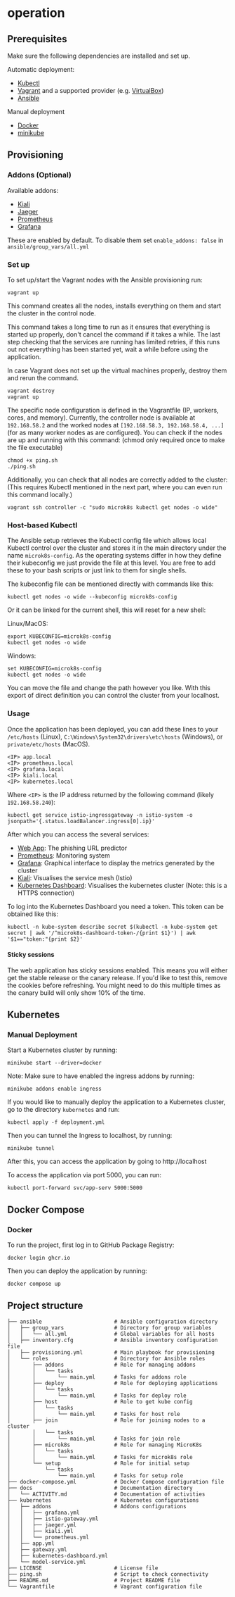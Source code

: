# operation

## Prerequisites

Make sure the following dependencies are installed and set up.

Automatic deployment:

- [Kubectl](https://k8s-docs.netlify.app/en/docs/tasks/tools/install-kubectl/)
- [Vagrant](https://www.vagrantup.com/) and a supported provider (e.g. [VirtualBox](https://www.virtualbox.org/))
- [Ansible](https://www.ansible.com/)

Manual deployment

- [Docker](https://docs.docker.com/engine/install/)
- [minikube](https://minikube.sigs.k8s.io/docs/start/)

## Provisioning

### Addons (Optional)
Available addons:
- [Kiali](https://kiali.io/)
- [Jaeger](https://www.jaegertracing.io/)
- [Prometheus](https://prometheus.io/)
- [Grafana](https://grafana.com/)

These are enabled by default. To disable them set `enable_addons: false` in `ansible/group_vars/all.yml`

### Set up

To set up/start the Vagrant nodes with the Ansible provisioning run:
``` console
vagrant up
```
This command creates all the nodes, installs everything on them and start the cluster in the control node.

This command takes a long time to run as it ensures that everything is started up properly, don't cancel the command if it takes a while.
The last step checking that the services are running has limited retries, if this runs out not everything has been started yet, wait a while before using the application.

In case Vagrant does not set up the virtual machines properly, destroy them and rerun the command.
``` console
vagrant destroy
vagrant up
```

The specific node configuration is defined in the Vagrantfile (IP, workers, cores, and memory).
Currently, the controller node is available at `192.168.58.2` and the worked nodes at `[192.168.58.3, 192.168.58.4, ...]` (for as many worker nodes as are configured).
You can check if the nodes are up and running with this command:
(chmod only required once to make the file executable)
``` console
chmod +x ping.sh
./ping.sh
```
Additionally, you can check that all nodes are correctly added to the cluster:
(This requires Kubectl mentioned in the next part, where you can even run this command locally.)
``` console
vagrant ssh controller -c "sudo microk8s kubectl get nodes -o wide"
```

### Host-based Kubectl
The Ansible setup retrieves the Kubectl config file which allows local Kubectl control over the cluster and stores it in the main directory under the name `microk8s-config`.
As the operating systems differ in how they define their kubeconfig we just provide the file at this level.
You are free to add these to your bash scripts or just link to them for single shells.

The kubeconfig file can be mentioned directly with commands like this:
``` console
kubectl get nodes -o wide --kubeconfig microk8s-config
```
Or it can be linked for the current shell, this will reset for a new shell:

Linux/MacOS:
``` console
export KUBECONFIG=microk8s-config
kubectl get nodes -o wide
```
Windows:
``` console
set KUBECONFIG=microk8s-config
kubectl get nodes -o wide
```
You can move the file and change the path however you like.
With this export of direct definition you can control the cluster from your localhost. 

### Usage
Once the application has been deployed, you can add these lines to your `/etc/hosts` (Linux), `C:\Windows\System32\drivers\etc\hosts` (Windows), or `private/etc/hosts` (MacOS).
```
<IP> app.local
<IP> prometheus.local
<IP> grafana.local
<IP> kiali.local
<IP> kubernetes.local
```

Where `<IP>` is the IP address returned by the following command (likely `192.168.58.240`):
```
kubectl get service istio-ingressgateway -n istio-system -o jsonpath='{.status.loadBalancer.ingress[0].ip}'
```

After which you can access the several services:
- [Web App](app.local): The phishing URL predictor
- [Prometheus](prometheus.local): Monitoring system
- [Grafana](grafana.local): Graphical interface to display the metrics generated by the cluster
- [Kiali](kiali.local): Visualises the service mesh (Istio)
- [Kubernetes Dashboard](https://kubernetes.local): Visualises the kubernetes cluster (Note: this is a HTTPS connection)

To log into the Kubernetes Dashboard you need a token. This token can be obtained like this:

``` console
kubectl -n kube-system describe secret $(kubectl -n kube-system get secret | awk '/^microk8s-dashboard-token-/{print $1}') | awk '$1=="token:"{print $2}'
```

#### Sticky sessions
The web application has sticky sessions enabled. This means you will either get the stable release or the canary release. If you'd like to test this, remove the cookies before refreshing. You might need to do this multiple times as the canary build will only show 10% of the time.

## Kubernetes

### Manual Deployment
Start a Kubernetes cluster by running:

```
minikube start --driver=docker
```

Note: Make sure to have enabled the ingress addons by running:

```
minikube addons enable ingress
```

If you would like to manually deploy the application to a Kubernetes cluster, go to the directory ```kubernetes``` and run:

```
kubectl apply -f deployment.yml
```

Then you can tunnel the Ingress to localhost, by running:

```
minikube tunnel
```

After this, you can access the application by going to http://localhost

To access the application via port 5000, you can run:

```
kubectl port-forward svc/app-serv 5000:5000
```

## Docker Compose

### Docker
To run the project, first log in to GitHub Package Registry:

```
docker login ghcr.io
```

Then you can deploy the application by running:

```
docker compose up
```

## Project structure

``` console
├── ansible                       # Ansible configuration directory
│   ├── group_vars                # Directory for group variables
│   │   └── all.yml               # Global variables for all hosts
│   ├── inventory.cfg             # Ansible inventory configuration file
│   ├── provisioning.yml          # Main playbook for provisioning
│   └── roles                     # Directory for Ansible roles
│       ├── addons                # Role for managing addons
│       │   └── tasks
│       │       └── main.yml      # Tasks for addons role
│       ├── deploy                # Role for deploying applications
│       │   └── tasks
│       │       └── main.yml      # Tasks for deploy role
│       ├── host                  # Role to get kube config 
│       │   └── tasks
│       │       └── main.yml      # Tasks for host role
│       ├── join                  # Role for joining nodes to a cluster
│       │   └── tasks
│       │       └── main.yml      # Tasks for join role
│       ├── microk8s              # Role for managing MicroK8s
│       │   └── tasks
│       │       └── main.yml      # Tasks for microk8s role
│       └── setup                 # Role for initial setup
│           └── tasks
│               └── main.yml      # Tasks for setup role
├── docker-compose.yml            # Docker Compose configuration file
├── docs                          # Documentation directory
│   └── ACTIVITY.md               # Documentation of activities
├── kubernetes                    # Kubernetes configurations
│   ├── addons                    # Addons configurations
│   │   ├── grafana.yml
│   │   ├── istio-gateway.yml
│   │   ├── jaeger.yml
│   │   ├── kiali.yml
│   │   └── prometheus.yml
│   ├── app.yml
│   ├── gateway.yml
│   ├── kubernetes-dashboard.yml
│   └── model-service.yml
├── LICENSE                       # License file
├── ping.sh                       # Script to check connectivity
├── README.md                     # Project README file
└── Vagrantfile                   # Vagrant configuration file

```
